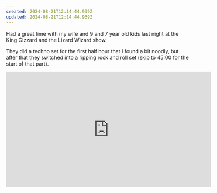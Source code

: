 ```yaml
---
created: 2024-08-21T12:14:44.939Z
updated: 2024-08-21T12:14:44.939Z
---
```

Had a great time with my wife and 9 and 7 year old kids last night at the King Gizzard and the Lizard Wizard show. 

They did a techno set for the first half hour that I found a bit noodly, but after that they switched into a ripping rock and roll set (skip to 45:00 for the start of that part).

<iframe width="560" height="315" src="https://www.youtube.com/embed/pro1915EPMs?si=BXMOYCTT7OLa7FUE" title="YouTube video player" frameborder="0" allow="accelerometer; autoplay; clipboard-write; encrypted-media; gyroscope; picture-in-picture; web-share" referrerpolicy="strict-origin-when-cross-origin" allowfullscreen></iframe>

